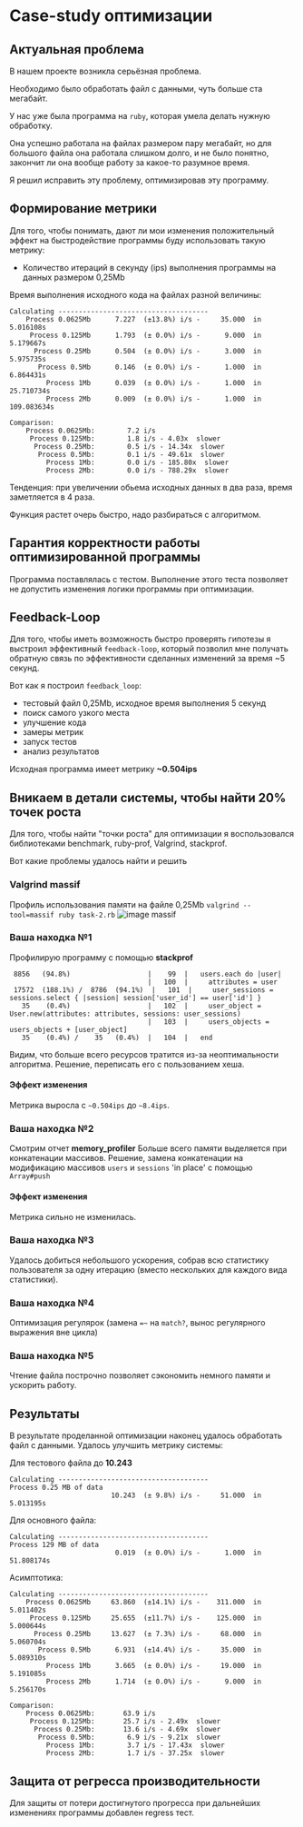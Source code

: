 # Case-study оптимизации

## Актуальная проблема
В нашем проекте возникла серьёзная проблема.

Необходимо было обработать файл с данными, чуть больше ста мегабайт.

У нас уже была программа на `ruby`, которая умела делать нужную обработку.

Она успешно работала на файлах размером пару мегабайт, но для большого файла она работала слишком долго, и не было понятно, закончит ли она вообще работу за какое-то разумное время.

Я решил исправить эту проблему, оптимизировав эту программу.

## Формирование метрики
Для того, чтобы понимать, дают ли мои изменения положительный эффект на быстродействие программы буду использовать такую метрику:
- Количество итераций в секунду (ips) выполнения программы на данных размером 0,25Мb

Время выполнения исходного кода на файлах разной величины:
```
Calculating -------------------------------------
    Process 0.0625Mb      7.227  (±13.8%) i/s -     35.000  in   5.016108s
     Process 0.125Mb      1.793  (± 0.0%) i/s -      9.000  in   5.179667s
      Process 0.25Mb      0.504  (± 0.0%) i/s -      3.000  in   5.975735s
       Process 0.5Mb      0.146  (± 0.0%) i/s -      1.000  in   6.864431s
         Process 1Mb      0.039  (± 0.0%) i/s -      1.000  in  25.710734s
         Process 2Mb      0.009  (± 0.0%) i/s -      1.000  in 109.083634s

Comparison:
    Process 0.0625Mb:        7.2 i/s
     Process 0.125Mb:        1.8 i/s - 4.03x  slower
      Process 0.25Mb:        0.5 i/s - 14.34x  slower
       Process 0.5Mb:        0.1 i/s - 49.61x  slower
         Process 1Mb:        0.0 i/s - 185.80x  slower
         Process 2Mb:        0.0 i/s - 788.29x  slower
```
Тенденция: при увеличении обьема исходных данных в два раза, время заметляется в 4 раза.

Функция растет очерь быстро, надо разбираться с алгоритмом.

## Гарантия корректности работы оптимизированной программы
Программа поставлялась с тестом. Выполнение этого теста позволяет не допустить изменения логики программы при оптимизации.

## Feedback-Loop
Для того, чтобы иметь возможность быстро проверять гипотезы я выстроил эффективный `feedback-loop`, который позволил мне получать обратную связь по эффективности сделанных изменений за время ~5 секунд.

Вот как я построил `feedback_loop`:
- тестовый файл 0,25Мb, исходное время выполнения 5 секунд
- поиск самого узкого места
- улучшение кода
- замеры метрик
- запуск тестов
- анализ результатов

Исходная программа имеет метрику **~0.504ips**

## Вникаем в детали системы, чтобы найти 20% точек роста
Для того, чтобы найти "точки роста" для оптимизации я воспользовался библиотеками benchmark, ruby-prof, Valgrind, stackprof.

Вот какие проблемы удалось найти и решить

### Valgrind massif
Профиль использования памяти на файле 0,25Мb
`valgrind --tool=massif ruby task-2.rb`
![image massif](https://a.radikal.ru/a22/1903/7f/47d630ea9c4d.jpg)

### Ваша находка №1
Профилирую программу с помощью **stackprof**
```
 8856   (94.8%)                   |    99  |   users.each do |user|
                                  |   100  |     attributes = user
 17572  (188.1%) /  8786  (94.1%)  |   101  |     user_sessions = sessions.select { |session| session['user_id'] == user['id'] }
   35    (0.4%)                   |   102  |     user_object = User.new(attributes: attributes, sessions: user_sessions)
                                  |   103  |     users_objects = users_objects + [user_object]
   35    (0.4%) /    35   (0.4%)  |   104  |   end
```
Видим, что больше всего ресурсов тратится из-за неоптимальности алгоритма. Решение, переписать его с пользованием хеша.

#### Эффект изменения
Метрика выросла с `~0.504ips` до `~8.4ips`.

### Ваша находка №2
Смотрим отчет **memory_profiler**
Больше всего памяти выделяется при конкатенации массивов.
Решение, замена конкатенации на модификацию массивов `users` и `sessions` 'in place' с помощью `Array#push`

#### Эффект изменения
Метрика сильно не изменилась.

### Ваша находка №3
Удалось добиться небольшого ускорения, собрав всю статистику пользователя за одну итерацию (вместо нескольких для каждого вида статистики).

### Ваша находка №4
Оптимизация регулярок (замена `=~` на `match?`, вынос регулярного выражения вне цикла)

### Ваша находка №5
Чтение файла построчно позволяет сэкономить немного памяти и ускорить работу.

## Результаты
В результате проделанной оптимизации наконец удалось обработать файл с данными.
Удалось улучшить метрику системы:

Для тестового файла до **10.243**
```
Calculating -------------------------------------
Process 0.25 MB of data
                         10.243  (± 9.8%) i/s -     51.000  in   5.013195s
```
Для основного файла:
```
Calculating -------------------------------------
Process 129 MB of data
                          0.019  (± 0.0%) i/s -      1.000  in  51.808174s
```
Асимптотика:
```
Calculating -------------------------------------
    Process 0.0625Mb     63.860  (±14.1%) i/s -    311.000  in   5.011402s
     Process 0.125Mb     25.655  (±11.7%) i/s -    125.000  in   5.000644s
      Process 0.25Mb     13.627  (± 7.3%) i/s -     68.000  in   5.060704s
       Process 0.5Mb      6.931  (±14.4%) i/s -     35.000  in   5.089310s
         Process 1Mb      3.665  (± 0.0%) i/s -     19.000  in   5.191085s
         Process 2Mb      1.714  (± 0.0%) i/s -      9.000  in   5.256170s

Comparison:
    Process 0.0625Mb:       63.9 i/s
     Process 0.125Mb:       25.7 i/s - 2.49x  slower
      Process 0.25Mb:       13.6 i/s - 4.69x  slower
       Process 0.5Mb:        6.9 i/s - 9.21x  slower
         Process 1Mb:        3.7 i/s - 17.43x  slower
         Process 2Mb:        1.7 i/s - 37.25x  slower
```

## Защита от регресса производительности
Для защиты от потери достигнутого прогресса при дальнейших изменениях программы добавлен regress тест.
